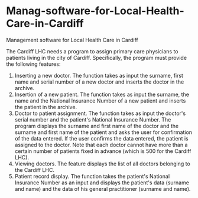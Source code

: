 # Manag-software-for-Local-Health-Care-in-Cardiff

Management software for Local Health Care in Cardiff

The Cardiff LHC needs a program to assign primary care physicians to patients living in the city of Cardiff.
Specifically, the program must provide the following features:
  
  1. Inserting a new doctor. The function takes as input the surname, first name and serial number of a new doctor and
  inserts the doctor in the archive.
  2. Insertion of a new patient. The function takes as input the surname, the name and the National Insurance Number of a
  new patient and inserts the patient in the archive.
  3. Doctor to patient assignment. The function takes as input the doctor's serial number and the patient's National
  Insurance Number. The program displays the surname and first name of the doctor and the surname and first name of the
  patient and asks the user for confirmation of the data entered. If the user confirms the data entered, the patient is
  assigned to the doctor. Note that each doctor cannot have more than a certain number of patients fixed in advance (which
  is 500 for the Cardiff LHC).
  4. Viewing doctors. The feature displays the list of all doctors belonging to the Cardiff LHC.
  5. Patient record display. The function takes the patient's National Insurance Number as an input and displays the
  patient's data (surname and name) and the data of his general practitioner (surname and name).
  

